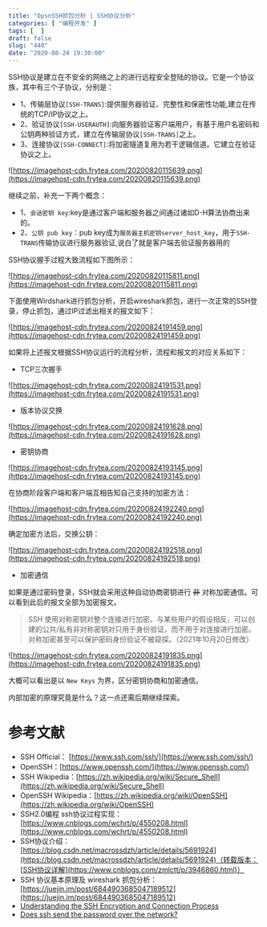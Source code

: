 ```yaml
---
title: "OpsnSSH抓包分析 | SSH协议分析"
categories: [ "编程开发" ]
tags: [  ]
draft: false
slug: "440"
date: "2020-08-24 19:30:00"
---
```


SSH协议是建立在不安全的网络之上的进行远程安全登陆的协议。它是一个协议族，其中有三个子协议，分别是：

- 1、传输层协议`[SSH-TRANS]`:提供服务器验证、完整性和保密性功能,建立在传统的TCP/IP协议之上。
- 2、验证协议`[SSH-USERAUTH]`:向服务器验证客户端用户，有基于用户名密码和公钥两种验证方式，建立在传输层协议`[SSH-TRANS]`之上。
- 3、连接协议`[SSH-CONNECT]`:将加密隧道复用为若干逻辑信道。它建立在验证协议之上。

![https://imagehost-cdn.frytea.com/20200820115639.png](https://imagehost-cdn.frytea.com/20200820115639.png)

继续之前，补充一下两个概念：

- 1、`会话密钥 key`:key是通过客户端和服务器之间通过诸如D-H算法协商出来的。
- 2、`公钥 pub key`：pub key成为`服务器主机密钥server_host_key`，用于`SSH-TRANS`传输协议进行服务器验证,说白了就是客户端去验证服务器用的

SSH协议握手过程大致流程如下图所示：

![https://imagehost-cdn.frytea.com/20200820115811.png](https://imagehost-cdn.frytea.com/20200820115811.png)

下面使用Wirdshark进行抓包分析，开启wireshark抓包，进行一次正常的SSH登录，停止抓包，通过IP过滤出相关的报文如下：

![https://imagehost-cdn.frytea.com/20200824191459.png](https://imagehost-cdn.frytea.com/20200824191459.png)

如果将上述报文根据SSH协议运行的流程分析，流程和报文的对应关系如下：

- TCP三次握手

![https://imagehost-cdn.frytea.com/20200824191531.png](https://imagehost-cdn.frytea.com/20200824191531.png)

- 版本协议交换

![https://imagehost-cdn.frytea.com/20200824191628.png](https://imagehost-cdn.frytea.com/20200824191628.png)

- 密钥协商

![https://imagehost-cdn.frytea.com/20200824193145.png](https://imagehost-cdn.frytea.com/20200824193145.png)

在协商阶段客户端和客户端互相告知自己支持的加密方法：

![https://imagehost-cdn.frytea.com/20200824192240.png](https://imagehost-cdn.frytea.com/20200824192240.png)

确定加密方法后，交换公钥：

![https://imagehost-cdn.frytea.com/20200824192518.png](https://imagehost-cdn.frytea.com/20200824192518.png)

- 加密通信

如果是通过密码登录，SSH就会采用这种自动协商密钥进行 ~~非~~ 对称加密通信。可以看到此后的报文全部为加密报文。

> SSH 使用对称密钥对整个连接进行加密。与某些用户的假设相反，可以创建的公共/私有非对称密钥对只用于身份验证，而不用于对连接进行加密。对称加密甚至可以保护密码身份验证不被窥探。（2021年10月20日修改）

![https://imagehost-cdn.frytea.com/20200824191835.png](https://imagehost-cdn.frytea.com/20200824191835.png)

大概可以看出是以 `New Keys` 为界，区分密钥协商和加密通信。 

内部加密的原理究竟是什么？这一点还需后期继续探索。

# 参考文献

- SSH Official： [https://www.ssh.com/ssh/](https://www.ssh.com/ssh/)
- OpenSSH：[https://www.openssh.com/](https://www.openssh.com/)
- SSH Wikipedia：[https://zh.wikipedia.org/wiki/Secure_Shell](https://zh.wikipedia.org/wiki/Secure_Shell)
- OpenSSH Wikipedia：[https://zh.wikipedia.org/wiki/OpenSSH](https://zh.wikipedia.org/wiki/OpenSSH)
- SSH2.0编程 ssh协议过程实现：[https://www.cnblogs.com/wchrt/p/4550208.html](https://www.cnblogs.com/wchrt/p/4550208.html)
- SSH协议介绍：[https://blog.csdn.net/macrossdzh/article/details/5691924](https://blog.csdn.net/macrossdzh/article/details/5691924)（转载版本：[SSH协议详解](https://www.cnblogs.com/zmlctt/p/3946860.html)）
- SSH 协议基本原理及 wireshark 抓包分析：[https://juejin.im/post/6844903685047189512](https://juejin.im/post/6844903685047189512)
- [Understanding the SSH Encryption and Connection Process](https://www.digitalocean.com/community/tutorials/understanding-the-ssh-encryption-and-connection-process)
- [Does ssh send the password over the network?](https://unix.stackexchange.com/questions/297847/does-ssh-send-the-password-over-the-network)